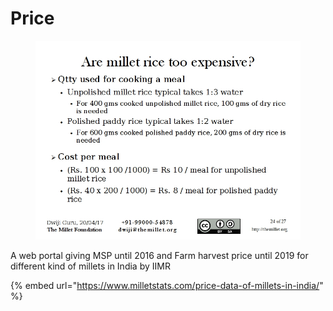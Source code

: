 # Price

<figure><img src="../../../.gitbook/assets/image (56) (1).png" alt=""><figcaption></figcaption></figure>

A web portal giving MSP until 2016 and Farm harvest price until 2019 for different kind of millets in India by IIMR

{% embed url="https://www.milletstats.com/price-data-of-millets-in-india/" %}
